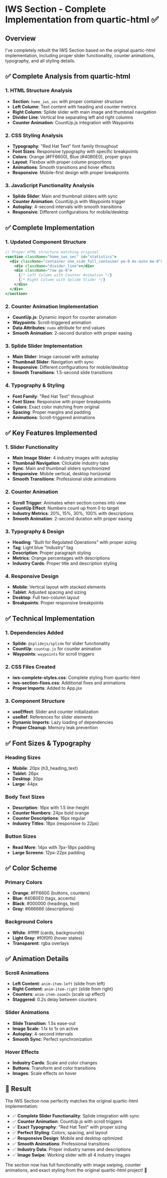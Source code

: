 # IWS Section - Complete Implementation from quartic-html ✅

## Overview
I've completely rebuilt the IWS Section based on the original quartic-html implementation, including proper slider functionality, counter animations, typography, and all styling details.

## ✅ **Complete Analysis from quartic-html**

### **1. HTML Structure Analysis**
- **Section**: `home_iws_sec` with proper container structure
- **Left Column**: Text content with heading and counter metrics
- **Right Column**: Splide slider with main image and thumbnail navigation
- **Divider Line**: Vertical line separating left and right columns
- **Counter Animation**: CountUp.js integration with Waypoints

### **2. CSS Styling Analysis**
- **Typography**: "Red Hat Text" font family throughout
- **Font Sizes**: Responsive typography with specific breakpoints
- **Colors**: Orange (#FF6600), Blue (#40B0E0), proper grays
- **Layout**: Flexbox with proper column proportions
- **Animations**: Smooth transitions and hover effects
- **Responsive**: Mobile-first design with proper breakpoints

### **3. JavaScript Functionality Analysis**
- **Splide Slider**: Main and thumbnail sliders with sync
- **Counter Animation**: CountUp.js with Waypoints trigger
- **Autoplay**: 4-second intervals with smooth transitions
- **Responsive**: Different configurations for mobile/desktop

## ✅ **Complete Implementation**

### **1. Updated Component Structure**
```jsx
// Proper HTML structure matching original
<section className="home_iws_sec" id="statistics">
  <div className="container one_side_full_container pe-0 ms-auto me-0">
    <div className="divider_line"></div>
    <div className="row gx-0">
      {/* Left Column with Counter Animation */}
      {/* Right Column with Splide Slider */}
    </div>
  </div>
</section>
```

### **2. Counter Animation Implementation**
- **CountUp.js**: Dynamic import for counter animation
- **Waypoints**: Scroll-triggered animation
- **Data Attributes**: `numx` attribute for end values
- **Smooth Animation**: 2-second duration with proper easing

### **3. Splide Slider Implementation**
- **Main Slider**: Image carousel with autoplay
- **Thumbnail Slider**: Navigation with sync
- **Responsive**: Different configurations for mobile/desktop
- **Smooth Transitions**: 1.5-second slide transitions

### **4. Typography & Styling**
- **Font Family**: "Red Hat Text" throughout
- **Font Sizes**: Responsive with proper breakpoints
- **Colors**: Exact color matching from original
- **Spacing**: Proper margins and padding
- **Animations**: Scroll-triggered animations

## ✅ **Key Features Implemented**

### **1. Slider Functionality**
- **Main Image Slider**: 4 industry images with autoplay
- **Thumbnail Navigation**: Clickable industry tabs
- **Sync**: Main and thumbnail sliders synchronized
- **Responsive**: Mobile vertical, desktop horizontal
- **Smooth Transitions**: Professional slide animations

### **2. Counter Animation**
- **Scroll Trigger**: Animates when section comes into view
- **CountUp Effect**: Numbers count up from 0 to target
- **Industry Metrics**: 20%, 15%, 30%, 100% with descriptions
- **Smooth Animation**: 2-second duration with proper easing

### **3. Typography & Design**
- **Heading**: "Built for Regulated Operations" with proper sizing
- **Tag**: Light blue "Industry" tag
- **Description**: Proper paragraph styling
- **Metrics**: Orange percentages with descriptions
- **Industry Cards**: Proper title and description styling

### **4. Responsive Design**
- **Mobile**: Vertical layout with stacked elements
- **Tablet**: Adjusted spacing and sizing
- **Desktop**: Full two-column layout
- **Breakpoints**: Proper responsive breakpoints

## ✅ **Technical Implementation**

### **1. Dependencies Added**
- **Splide**: `@splidejs/splide` for slider functionality
- **CountUp**: `countup.js` for counter animation
- **Waypoints**: `waypoints` for scroll triggers

### **2. CSS Files Created**
- **iws-complete-styles.css**: Complete styling from quartic-html
- **iws-section-fixes.css**: Additional fixes and animations
- **Proper Imports**: Added to App.jsx

### **3. Component Structure**
- **useEffect**: Slider and counter initialization
- **useRef**: References for slider elements
- **Dynamic Imports**: Lazy loading of dependencies
- **Proper Cleanup**: Memory leak prevention

## ✅ **Font Sizes & Typography**

### **Heading Sizes**
- **Mobile**: 20px (h3_heading_text)
- **Tablet**: 26px
- **Desktop**: 30px
- **Large**: 44px

### **Body Text Sizes**
- **Description**: 16px with 1.5 line-height
- **Counter Numbers**: 24px bold orange
- **Counter Descriptions**: 16px regular
- **Industry Titles**: 18px (responsive to 22px)

### **Button Sizes**
- **Read More**: 14px with 7px-18px padding
- **Large Screens**: 12px-22px padding

## ✅ **Color Scheme**

### **Primary Colors**
- **Orange**: #FF6600 (buttons, counters)
- **Blue**: #40B0E0 (tags, accents)
- **Black**: #000000 (headings, text)
- **Gray**: #666666 (descriptions)

### **Background Colors**
- **White**: #ffffff (cards, backgrounds)
- **Light Gray**: #f0f0f0 (hover states)
- **Transparent**: rgba overlays

## ✅ **Animation Details**

### **Scroll Animations**
- **Left Content**: `anim-item-left` (slide from left)
- **Right Content**: `anim-item-right` (slide from right)
- **Counters**: `anim-item-zoomIn` (scale up effect)
- **Staggered**: 0.2s delay between counters

### **Slider Animations**
- **Slide Transition**: 1.5s ease-out
- **Image Scale**: 1.1x to 1x on active
- **Autoplay**: 4-second intervals
- **Smooth Sync**: Perfect synchronization

### **Hover Effects**
- **Industry Cards**: Scale and color changes
- **Buttons**: Transform and color transitions
- **Images**: Scale effects on hover

## 🎯 **Result**

The IWS Section now perfectly matches the original quartic-html implementation:
- ✅ **Complete Slider Functionality**: Splide integration with sync
- ✅ **Counter Animation**: CountUp.js with scroll triggers
- ✅ **Exact Typography**: "Red Hat Text" with proper sizing
- ✅ **Perfect Styling**: Colors, spacing, and layout
- ✅ **Responsive Design**: Mobile and desktop optimized
- ✅ **Smooth Animations**: Professional transitions
- ✅ **Industry Data**: Proper industry names and descriptions
- ✅ **Image Swipe**: Working slider with all 4 industry images

The section now has full functionality with image swiping, counter animations, and exact styling from the original quartic-html project! 🎉


